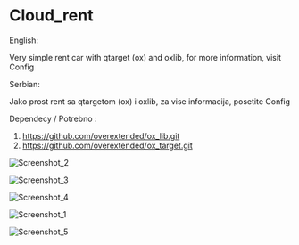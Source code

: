 # Cloud_rent

English:

Very simple rent car with qtarget (ox) and oxlib, for more information, visit Config

Serbian:

Jako prost rent sa qtargetom (ox) i oxlib, za vise informacija, posetite Config

Dependecy / Potrebno :

1. https://github.com/overextended/ox_lib.git
2. https://github.com/overextended/ox_target.git

![Screenshot_2](https://github.com/Clouddev/Cloud_rent/assets/109192302/3b404ae6-444f-4fb0-8936-31242f4b66d7)

![Screenshot_3](https://github.com/Clouddev/Cloud_rent/assets/109192302/d2147467-56ed-45d6-a40a-dfb8906bc81f)

![Screenshot_4](https://github.com/Clouddev/Cloud_rent/assets/109192302/8ec1ab46-cefb-4cb4-b641-717fb9291b3b)

![Screenshot_1](https://github.com/Clouddev/Cloud_rent/assets/109192302/31978891-cbbc-45df-ae2e-32e885714b55)

![Screenshot_5](https://github.com/Clouddev/Cloud_rent/assets/109192302/c5aeb7f7-baac-4ca8-b0f8-07e8f3bfc329)
